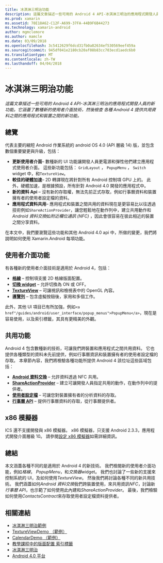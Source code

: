 ```yaml
---
title: 冰淇淋三明治功能
description: 這篇文章描述一些可用的 Android 4 API-冰淇淋三明治的應用程式開發人員的新功能。 它涵蓋了數種新的使用者介面技術，然後檢查 各種 Android 4 提供共用資料之間的應用程式和裝置之間的新功能。
ms.prod: xamarin
ms.assetid: 78E18A62-C12F-A699-37FA-44B9F6B44273
ms.technology: xamarin-android
author: mgmclemore
ms.author: mamcle
ms.date: 03/09/2018
ms.openlocfilehash: 3c5412629f6dcd31fb0a82634ef530569eef459a
ms.sourcegitcommit: 945df041e2180cb20af08b83cc703ecd1aedc6b0
ms.translationtype: MT
ms.contentlocale: zh-TW
ms.lasthandoff: 04/04/2018
---
```

# <a name="ice-cream-sandwich-features"></a>冰淇淋三明治功能

_這篇文章描述一些可用的 Android 4 API-冰淇淋三明治的應用程式開發人員的新功能。它涵蓋了數種新的使用者介面技術，然後檢查 各種 Android 4 提供共用資料之間的應用程式和裝置之間的新功能。_

## <a name="overview"></a>總覽

代表主要的縮短 Android 作業系統的 android OS 4.0 (API 層級 14) 版，並包含數個重要變更與升級，包括：

-   **更新使用者介面**– 數種新的 UI 功能讓開發人員更電源和彈性他們建立應用程式使用者介面。 這些新功能包括： `GridLayout` ， `PopupMenu` ， `Switch`  widget 中，和`TextureView`。 
-   **較佳的硬體加速**– 2D 轉譯現在將針對所有 Android 控制項 GPU 上的。 此外，硬體加速，是根據預設，所有針對 Android 4.0 開發的應用程式中。 
-   **新的資料 Api** – 沒有新的存取權，無法先前正式存取，例如行事曆資料和裝置擁有者的使用者設定檔的資料。 
-   **應用程式資料共用**– 應用程式和裝置之間共用的資料現在是更容易比以往透過技術例如`ShareActionProvider`，讓您輕鬆地在動作列中，建立共用動作和*Android 資料交換*如*附近欄位通訊 (NFC)* ，因此會很容易在彼此相近的裝置之間分享資料。 


在本文中，我們要瀏覽這些功能和其他 Android 4.0 api 中，所做的變更，我們將說明如何使用 Xamarin.Android 每項功能。

## <a name="user-interface-features"></a>使用者介面功能

有各種新的使用者介面技術是適用於 Android 4，包括：

-   **[格線](~/android/user-interface/layouts/grid-layout.md)** – 控制項支援 2D 格線版面配置。 
-   **[切換 widget](~/android/user-interface/controls/switch.md)**  – 允許切換為 ON 或 OFF。 
-   **[TextureView](~/android/user-interface/controls/texture-view.md)**  – 可讓視訊和檢視表中的 OpenGL 內容。 
-   **[導覽列](~/android/user-interface/controls/navigation-bar.md)** – 包含虛擬按鈕後，家用和多個工作。 


此外，其他 UI 項目已有所加強，例如`<a href"/guides/android/user_interface/popup_menus">PopupMenu</a>`，現在是容易使用，以及索引標籤，其具有更精美的外觀。

## <a name="sharing-features"></a>共用功能

Android 4 包含數種新的技術，可讓我們跨裝置和應用程式之間共用資料。 它也提供各種類型的資料未先前提供，例如行事曆資訊和裝置擁有者的使用者設定檔的存取。 本章節內容，我們將檢驗各種功能所提供 Android 4 該位址這些區域包括：

-  **[Android 資料交換](~/android/platform/android-beam.md)** – 允許資料透過 NFC 共用。
-   **[ShareActionProvider](~/android/user-interface/controls/action-bar.md)**  – 建立可讓開發人員指定共用的動作，在動作列中的提供者。 
-   **[使用者設定檔](~/android/user-interface/user-profile.md)** – 可讓您對裝置擁有者的分析資料的存取。 
-   **[行事曆 API](~/android/user-interface/controls/calendar.md)**  – 提供行事曆資料的存取，從行事曆提供者。 

## <a name="x86-emulators"></a>x86 模擬器

ICS 還不支援開發與 x86 模擬器。 x86 模擬器，只支援 Android 2.3.3，應用程式開發介面層級 10。 請參閱[設定 x86 模擬器](~/android/get-started/installation/android-emulator/index.md)如需詳細資訊。

## <a name="summary"></a>總結

本文涵蓋各種不同的是適用於 Android 4 的新技術。 我們檢閱新的使用者介面功能，例如*格線*， *PopupMenu*，和*交換器*widget。 我們也討論了一些新的支援來控制系統的 UI，及如何使用*TextureView*。 然後我們將討論各種不同的新共用技術。 我們涵蓋如何*Android 資料交換*我們跨裝置使用，來共用資訊*NFC*，討論新*行事曆 API*，也示範了如何使用此內建和*ShareActionProvider*。
最後，我們檢驗如何使用*ContactsContract*來存取使用者設定檔資料提供者。



## <a name="related-links"></a>相關連結

- [冰淇淋三明治範例](https://developer.xamarin.com/samples/monodroid/PlatformFeatures/ICS_Samples/)
- [TextureViewDemo （範例）](https://developer.xamarin.com/samples/monodroid/TextureViewDemo/)
- [CalendarDemo （範例）](https://developer.xamarin.com/samples/monodroid/CalendarDemo/)
- [教學課程中的版面配置 索引標籤](~/android/user-interface/layouts/tab-layout/index.md)
- [冰淇淋三明治](http://developer.android.com/about/versions/android-4.0-highlights.html)
- [Android 4.0 平台](http://developer.android.com/about/versions/android-4.0.html)

